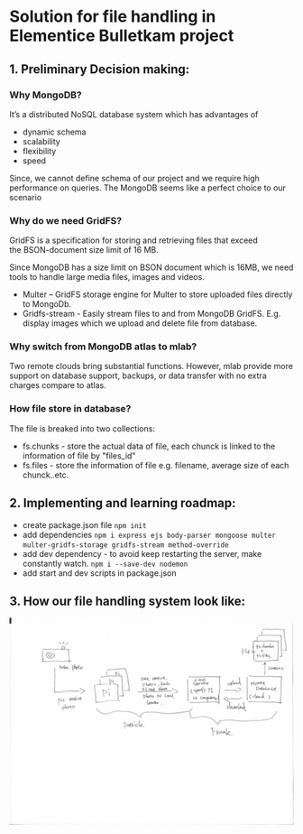 # Solution for file handling in Elementice Bulletkam project

## 1. Preliminary Decision making:

### Why MongoDB?

It’s a distributed NoSQL database system which has advantages of

* dynamic schema
* scalability
* flexibility
* speed
 
Since, we cannot define schema of our project and we require high performance on queries.
The MongoDB seems like a perfect choice to our scenario

### Why do we need GridFS?

GridFS is a specification for storing and retrieving files that exceed the BSON-document size limit of 16 MB.

Since MongoDB has a size limit on BSON document which is 16MB, we need tools to handle large media files, images and videos.

* Multer – GridFS storage engine for Multer to store uploaded files directly to MongoDb.
* Gridfs-stream - Easily stream files to and from MongoDB GridFS. E.g. display images which we upload and delete file from database.


### Why switch from MongoDB atlas to mlab?

Two remote clouds bring substantial functions. However, mlab provide more support on database support, backups, or data transfer with no extra charges compare to atlas.

### How file store in database?

The file is breaked into two collections:

* fs.chunks - store the actual data of file, each chunck is linked to the information of file by "files_id"
* fs.files - store the information of file e.g. filename, average size of each chunck..etc.


## 2. Implementing and learning roadmap:
* create package.json file ```npm init```
* add dependencies ```npm i express ejs body-parser mongoose multer multer-gridfs-storage gridfs-stream method-override```
* add dev dependency - to avoid keep restarting the server, make constantly watch. ```npm i --save-dev nodemon```
* add start and dev scripts in package.json

## 3. How our file handling system look like: 
![](https://github.com/TheOneFrank/Elementice-TechLauncher/blob/master/Images/filehandle.png)


